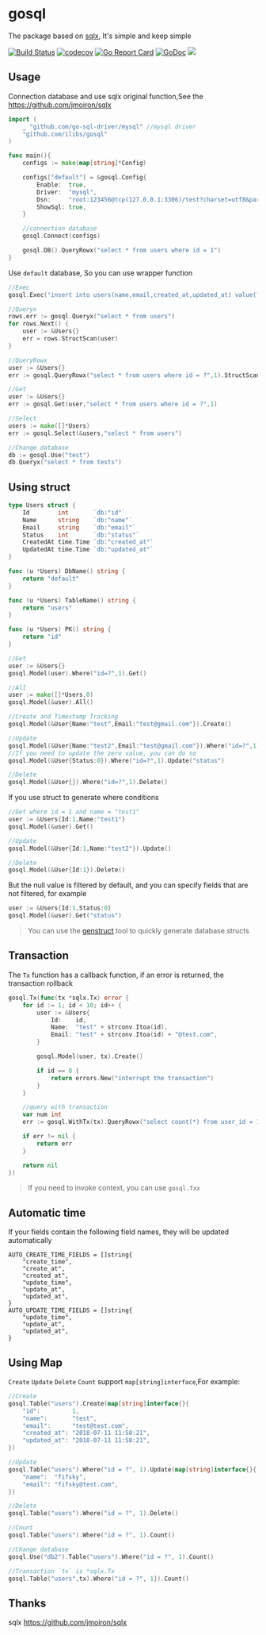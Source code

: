 # gosql
The package based on [sqlx](https://github.com/jmoiron/sqlx), It's simple and keep simple

<a href="https://travis-ci.org/ilibs/gosql"><img src="https://travis-ci.org/ilibs/gosql.svg" alt="Build Status"></a>
<a href="https://codecov.io/gh/ilibs/gosql"><img src="https://codecov.io/gh/ilibs/gosql/branch/master/graph/badge.svg" alt="codecov"></a>
<a href="https://goreportcard.com/report/github.com/ilibs/gosql"><img src="https://goreportcard.com/badge/github.com/ilibs/gosql" alt="Go Report Card
"></a>
<a href="https://godoc.org/github.com/ilibs/gosql"><img src="https://godoc.org/github.com/ilibs/gosql?status.svg" alt="GoDoc"></a>
<a href="https://opensource.org/licenses/mit-license.php" rel="nofollow"><img src="https://badges.frapsoft.com/os/mit/mit.svg?v=103"></a>

## Usage

Connection database and use sqlx original function,See the https://github.com/jmoiron/sqlx

```go
import (
    _ "github.com/go-sql-driver/mysql" //mysql driver
    "github.com/ilibs/gosql"
)

func main(){
    configs := make(map[string]*Config)

    configs["default"] = &gosql.Config{
        Enable:  true,
        Driver:  "mysql",
        Dsn:     "root:123456@tcp(127.0.0.1:3306)/test?charset=utf8&parseTime=True&loc=Asia%2FShanghai",
        ShowSql: true,
    }

    //connection database
    gosql.Connect(configs)

    gosql.DB().QueryRowx("select * from users where id = 1")
}

```

Use `default` database, So you can use wrapper function

```go
//Exec
gosql.Exec("insert into users(name,email,created_at,updated_at) value(?,?,?,?)","test","test@gmail.com",time.Now(),time.Now())

//Queryx
rows,err := gosql.Queryx("select * from users")
for rows.Next() {
    user := &Users{}
    err = rows.StructScan(user)
}

//QueryRowx
user := &Users{}
err := gosql.QueryRowx("select * from users where id = ?",1).StructScan(user)

//Get
user := &Users{}
err := gosql.Get(user,"select * from users where id = ?",1)

//Select
users := make([]*Users)
err := gosql.Select(&users,"select * from users")

//Change database
db := gosql.Use("test")
db.Queryx("select * from tests")
```

## Using struct

```go
type Users struct {
	Id        int       `db:"id"`
	Name      string    `db:"name"`
	Email     string    `db:"email"`
	Status    int       `db:"status"`
	CreatedAt time.Time `db:"created_at"`
	UpdatedAt time.Time `db:"updated_at"`
}

func (u *Users) DbName() string {
	return "default"
}

func (u *Users) TableName() string {
	return "users"
}

func (u *Users) PK() string {
	return "id"
}

//Get
user := &Users{}
gosql.Model(user).Where("id=?",1).Get()

//All
user := make([]*Users,0)
gosql.Model(&user).All()

//Create and Timestamp Tracking
gosql.Model(&User{Name:"test",Email:"test@gmail.com"}).Create()

//Update
gosql.Model(&User{Name:"test2",Email:"test@gmail.com"}).Where("id=?",1).Update()
//If you need to update the zero value, you can do so
gosql.Model(&User{Status:0}).Where("id=?",1).Update("status")

//Delete
gosql.Model(&User{}).Where("id=?",1).Delete()

```

If you use struct to generate where conditions

```go
//Get where id = 1 and name = "test1"
user := &Users{Id:1,Name:"test1"}
gosql.Model(&user).Get()

//Update
gosql.Model(&User{Id:1,Name:"test2"}).Update()

//Delete
gosql.Model(&User{Id:1}).Delete()
```

But the null value is filtered by default, and you can specify fields that are not filtered, for example

```go
user := &Users{Id:1,Status:0}
gosql.Model(&user).Get("status")
```

> You can use the [genstruct](https://github.com/fifsky/genstruct) tool to quickly generate database structs

## Transaction
The `Tx` function has a callback function, if an error is returned, the transaction rollback

```go
gosql.Tx(func(tx *sqlx.Tx) error {
    for id := 1; id < 10; id++ {
        user := &Users{
            Id:    id,
            Name:  "test" + strconv.Itoa(id),
            Email: "test" + strconv.Itoa(id) + "@test.com",
        }

        gosql.Model(user, tx).Create()

        if id == 8 {
            return errors.New("interrupt the transaction")
        }
    }

    //query with transaction
    var num int
    err := gosql.WithTx(tx).QueryRowx("select count(*) from user_id = 1").Scan(&num)

    if err != nil {
        return err
    }

    return nil
})
```

> If you need to invoke context, you can use `gosql.Txx`

## Automatic time
If your fields contain the following field names, they will be updated automatically

```
AUTO_CREATE_TIME_FIELDS = []string{
    "create_time",
    "create_at",
    "created_at",
    "update_time",
    "update_at",
    "updated_at",
}
AUTO_UPDATE_TIME_FIELDS = []string{
    "update_time",
    "update_at",
    "updated_at",
}
```


## Using Map
`Create` `Update` `Delete` `Count` support `map[string]interface`,For example:
```go
//Create
gosql.Table("users").Create(map[string]interface{}{
    "id":         1,
    "name":       "test",
    "email":      "test@test.com",
    "created_at": "2018-07-11 11:58:21",
    "updated_at": "2018-07-11 11:58:21",
})

//Update
gosql.Table("users").Where("id = ?", 1).Update(map[string]interface{}{
    "name":  "fifsky",
    "email": "fifsky@test.com",
})

//Delete
gosql.Table("users").Where("id = ?", 1).Delete()

//Count
gosql.Table("users").Where("id = ?", 1).Count()

//Change database
gosql.Use("db2").Table("users").Where("id = ?", 1).Count()

//Transaction `tx` is *sqlx.Tx
gosql.Table("users",tx).Where("id = ?", 1}).Count()
```

## Thanks

sqlx https://github.com/jmoiron/sqlx